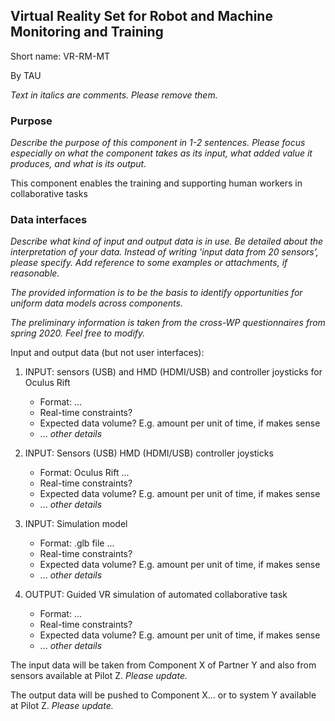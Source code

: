 ## Virtual Reality Set for Robot and Machine Monitoring and Training

Short name: VR-RM-MT

By TAU

_Text in italics are comments. Please remove them._

### Purpose

_Describe the purpose of this component in 1-2 sentences. Please focus especially on what the component takes as its input, what added value it produces, and what is its output._

This component enables the training and supporting human workers in collaborative tasks   


### Data interfaces

_Describe what kind of input and output data is in use.
Be detailed about the interpretation of your data. 
Instead of writing 'input data from 20 sensors', please specify. 
Add reference to some examples or attachments, if reasonable._

_The provided information is to be the basis to identify opportunities for uniform data models across components._

_The preliminary information is taken from the cross-WP questionnaires from spring 2020. Feel free to modify._

Input and output data (but not user interfaces):


1. INPUT: sensors (USB) and HMD (HDMI/USB) and controller joysticks for Oculus Rift
    - Format:  ...
    - Real-time constraints?
    - Expected data volume? E.g. amount per unit of time, if makes sense
    - ... _other details_

1. INPUT: Sensors (USB) HMD (HDMI/USB) controller joysticks
    - Format: Oculus Rift ...
    - Real-time constraints?
    - Expected data volume? E.g. amount per unit of time, if makes sense
    - ... _other details_

1. INPUT: Simulation model
    - Format: .glb file ...
    - Real-time constraints?
    - Expected data volume? E.g. amount per unit of time, if makes sense
    - ... _other details_

1. OUTPUT: Guided VR simulation of automated collaborative task
    - Format:  ...
    - Real-time constraints?
    - Expected data volume? E.g. amount per unit of time, if makes sense
    - ... _other details_


The input data will be taken from Component X of Partner Y 
and also from sensors available at Pilot Z. _Please update._

The output data will be pushed to Component X... 
or to system Y available at Pilot Z. _Please update._
